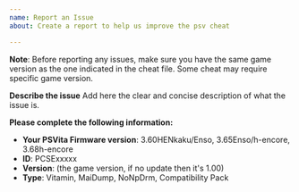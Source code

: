 ```yaml
---
name: Report an Issue
about: Create a report to help us improve the psv cheat

---
```


**Note**:
Before reporting any issues, make sure you have the same game version as the one indicated in the cheat file. Some cheat may require specific game version.

**Describe the issue**
Add here the clear and concise description of what the issue is.

**Please complete the following information:**
 - **Your PSVita Firmware version**: 3.60HENkaku/Enso, 3.65Enso/h-encore, 3.68h-encore
 - **ID**: PCSExxxxx
 - **Version**: (the game version, if no update then it's 1.00)
 - **Type**: Vitamin, MaiDump, NoNpDrm, Compatibility Pack
